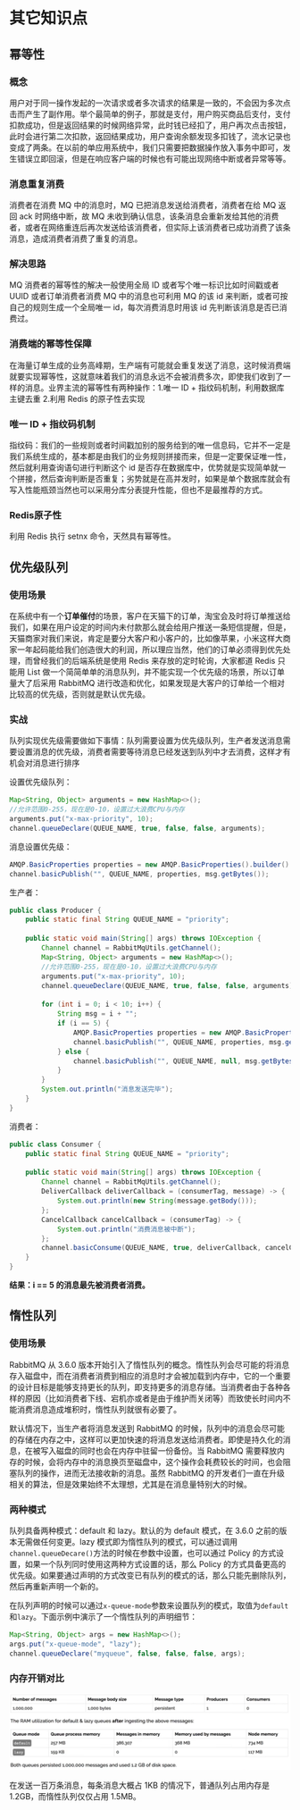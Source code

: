 # 其它知识点

## 幂等性

### 概念

用户对于同一操作发起的一次请求或者多次请求的结果是一致的，不会因为多次点击而产生了副作用。举个最简单的例子，那就是支付，用户购买商品后支付，支付扣款成功，但是返回结果的时候网络异常，此时钱已经扣了，用户再次点击按钮，此时会进行第二次扣款，返回结果成功，用户查询余额发现多扣钱了，流水记录也变成了两条。在以前的单应用系统中，我们只需要把数据操作放入事务中即可，发生错误立即回滚，但是在响应客户端的时候也有可能出现网络中断或者异常等等。

### 消息重复消费

消费者在消费 MQ 中的消息时，MQ 已把消息发送给消费者，消费者在给 MQ 返回 ack 时网络中断，故 MQ 未收到确认信息，该条消息会重新发给其他的消费者，或者在网络重连后再次发送给该消费者，但实际上该消费者已成功消费了该条消息，造成消费者消费了重复的消息。

### 解决思路

MQ 消费者的幂等性的解决一般使用全局 ID 或者写个唯一标识比如时间戳或者 UUID 或者订单消费者消费 MQ 中的消息也可利用 MQ 的该 id 来判断，或者可按自己的规则生成一个全局唯一 id，每次消费消息时用该 id 先判断该消息是否已消费过。

### 消费端的幂等性保障

在海量订单生成的业务高峰期，生产端有可能就会重复发送了消息，这时候消费端就要实现幂等性，这就意味着我们的消息永远不会被消费多次，即使我们收到了一样的消息。业界主流的幂等性有两种操作：1.唯一 ID + 指纹码机制，利用数据库主键去重 2.利用 Redis 的原子性去实现

### 唯一 ID + 指纹码机制

指纹码：我们的一些规则或者时间戳加别的服务给到的唯一信息码，它并不一定是我们系统生成的，基本都是由我们的业务规则拼接而来，但是一定要保证唯一性，然后就利用查询语句进行判断这个 id 是否存在数据库中，优势就是实现简单就一个拼接，然后查询判断是否重复；劣势就是在高并发时，如果是单个数据库就会有写入性能瓶颈当然也可以采用分库分表提升性能，但也不是最推荐的方式。

### Redis原子性

利用 Redis 执行 setnx 命令，天然具有幂等性。

## 优先级队列

### 使用场景

在系统中有一个**订单催付**的场景，客户在天猫下的订单，淘宝会及时将订单推送给我们，如果在用户设定的时间内未付款那么就会给用户推送一条短信提醒，但是，天猫商家对我们来说，肯定是要分大客户和小客户的，比如像苹果，小米这样大商家一年起码能给我们创造很大的利润，所以理应当然，他们的订单必须得到优先处理，而曾经我们的后端系统是使用 Redis 来存放的定时轮询，大家都道 Redis 只能用 List 做一个简简单单的消息队列，并不能实现一个优先级的场景，所以订单量大了后采用 RabbitMQ 进行改造和优化，如果发现是大客户的订单给一个相对比较高的优先级，否则就是默认优先级。

### 实战

队列实现优先级需要做如下事情：队列需要设置为优先级队列，生产者发送消息需要设置消息的优先级，消费者需要等待消息已经发送到队列中才去消费，这样才有机会对消息进行排序

设置优先级队列：

```java
Map<String, Object> arguments = new HashMap<>();
//允许范围0-255，现在是0-10，设置过大浪费CPU与内存
arguments.put("x-max-priority", 10);
channel.queueDeclare(QUEUE_NAME, true, false, false, arguments);
```

消息设置优先级：

```java
AMQP.BasicProperties properties = new AMQP.BasicProperties().builder().priority(5).build();
channel.basicPublish("", QUEUE_NAME, properties, msg.getBytes());
```

生产者：

```java
public class Producer {
	public static final String QUEUE_NAME = "priority";

	public static void main(String[] args) throws IOException {
		Channel channel = RabbitMqUtils.getChannel();
		Map<String, Object> arguments = new HashMap<>();
		//允许范围0-255，现在是0-10，设置过大浪费CPU与内存
		arguments.put("x-max-priority", 10);
		channel.queueDeclare(QUEUE_NAME, true, false, false, arguments);

		for (int i = 0; i < 10; i++) {
			String msg = i + "";
			if (i == 5) {
				AMQP.BasicProperties properties = new AMQP.BasicProperties().builder().priority(5).build();
				channel.basicPublish("", QUEUE_NAME, properties, msg.getBytes());
			} else {
				channel.basicPublish("", QUEUE_NAME, null, msg.getBytes());
			}
		}
		System.out.println("消息发送完毕");
	}
}
```

消费者：

```java
public class Consumer {
	public static final String QUEUE_NAME = "priority";

	public static void main(String[] args) throws IOException {
		Channel channel = RabbitMqUtils.getChannel();
		DeliverCallback deliverCallback = (consumerTag, message) -> {
			System.out.println(new String(message.getBody()));
		};
		CancelCallback cancelCallback = (consumerTag) -> {
			System.out.println("消费消息被中断");
		};
		channel.basicConsume(QUEUE_NAME, true, deliverCallback, cancelCallback);
	}
}
```

**结果：i == 5 的消息最先被消费者消费。**

## 惰性队列

### 使用场景

RabbitMQ 从 3.6.0 版本开始引入了惰性队列的概念。惰性队列会尽可能的将消息存入磁盘中，而在消费者消费到相应的消息时才会被加载到内存中，它的一个重要的设计目标是能够支持更长的队列，即支持更多的消息存储。当消费者由于各种各样的原因（比如消费者下线、宕机亦或者是由于维护而关闭等）而致使长时间内不能消费消息造成堆积时，惰性队列就很有必要了。

默认情况下，当生产者将消息发送到 RabbitMQ 的时候，队列中的消息会尽可能的存储在内存之中，这样可以更加快速的将消息发送给消费者。即使是持久化的消息，在被写入磁盘的同时也会在内存中驻留一份备份。当 RabbitMQ 需要释放内存的时候，会将内存中的消息换页至磁盘中，这个操作会耗费较长的时间，也会阻塞队列的操作，进而无法接收新的消息。虽然 RabbitMQ 的开发者们一直在升级相关的算法，但是效果始终不太理想，尤其是在消息量特别大的时候。

### 两种模式

队列具备两种模式：default 和 lazy。默认的为 default 模式，在 3.6.0 之前的版本无需做任何变更。lazy 模式即为惰性队列的模式，可以通过调用`channel.queueDecare()`方法的时候在参数中设置，也可以通过 Policy 的方式设置，如果一个队列同时使用这两种方式设置的话，那么 Policy 的方式具备更高的优先级。如果要通过声明的方式改变已有队列的模式的话，那么只能先删除队列，然后再重新声明一个新的。

在队列声明的时候可以通过`x-queue-mode`参数来设置队列的模式，取值为`default`和`lazy`。下面示例中演示了一个惰性队列的声明细节：

```java
Map<String, Object> args = new HashMap<>();
args.put("x-queue-mode", "lazy");
channel.queueDeclare("myqueue", false, false, false, args);
```

### 内存开销对比

![image-20211022221247258](img/image-20211022221247258.png)

在发送一百万条消息，每条消息大概占 1KB 的情况下，普通队列占用内存是 1.2GB，而惰性队列仅仅占用 1.5MB。

